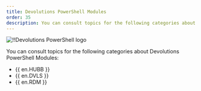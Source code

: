 ```yaml
---
title: Devolutions PowerShell Modules
order: 35
description: You can consult topics for the following categories about Devolutions PowerShell':' Hub Business, Devolutions Server and Remote Desktop Manager
---
```


![!!Devolutions PowerShell logo](https://webdevolutions.blob.core.windows.net/images/projects/powershell-module/powershell-modules-color-shadow.svg)

You can consult topics for the following categories about Devolutions PowerShell Modules:

- {{ en.HUBB }}
- {{ en.DVLS }}
- {{ en.RDM }}